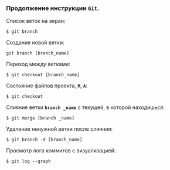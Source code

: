 ### Продолжение инструкции `Git`.

Список веток на экран:

    $ git branch

Создание новой ветки:

    git branch [branch_name]

Переход между ветками:

    $ git checkout [branch_name]

Состояние файлов проекта, **`M`**, **`A`**:

    $ git checkout

Слияние ветки **`branch _name`** с текущей, в которой находишься:

    $ git merge [branch _name]

Удаление ненужной ветки после слияния:

    $ git branch -d [branch_name]

Просмотр лога коммитов с визуализацией:

    $ git log --graph

